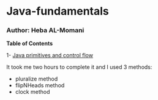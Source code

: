 # Java-fundamentals

### Author: Heba AL-Momani


**Table of Contents**

1- [Java primitives and control flow](https://github.com/Heba1998/Java-fundamentals/tree/main/basic)

It took me two hours to complete it and I used 3 methods:

* pluralize method
* flipNHeads method
* clock method